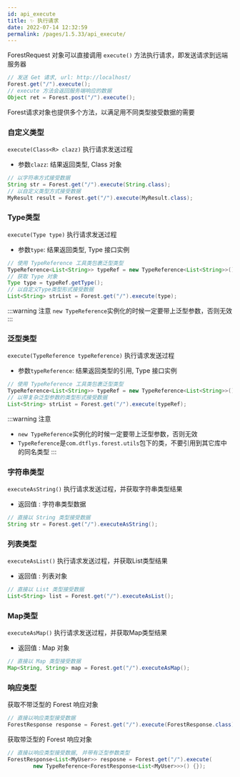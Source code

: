 ```yaml
---
id: api_execute
title: ✨ 执行请求
date: 2022-07-14 12:32:59
permalink: /pages/1.5.33/api_execute/
---
```


ForestRequest 对象可以直接调用 `execute()` 方法执行请求，即发送请求到远端服务器

```java
// 发送 Get 请求, url: http://localhost/
Forest.get("/").execute();
// execute 方法会返回服务端响应的数据
Object ret = Forest.post("/").execute();
```

Forest请求对象也提供多个方法，以满足用不同类型接受数据的需要

### 自定义类型

`execute(Class<R> clazz)` 执行请求发送过程
- 参数`clazz`:  结果返回类型, Class 对象

```java
// 以字符串方式接受数据
String str = Forest.get("/").execute(String.class);
// 以自定义类型方式接受数据
MyResult result = Forest.get("/").execute(MyResult.class);
```

### Type类型

`execute(Type type)` 执行请求发送过程
- 参数`type`:  结果返回类型, Type 接口实例

```java
// 使用 TypeReference 工具类包裹泛型类型
TypeReference<List<String>> typeRef = new TypeReference<List<String>>() {};
// 获取 Type 对象
Type type = typeRef.getType();
// 以自定义Type类型形式接受数据
List<String> strList = Forest.get("/").execute(type);
```

:::warning 注意
`new TypeReference`实例化的时候一定要带上泛型参数，否则无效
:::


### 泛型类型

`execute(TypeReference typeReference)` 执行请求发送过程
- 参数`typeReference`:  结果返回类型的引用, Type 接口实例

```java
// 使用 TypeReference 工具类包裹泛型类型
TypeReference<List<String>> typeRef = new TypeReference<List<String>>() {};
// 以带复杂泛型参数的类型形式接受数据
List<String> strList = Forest.get("/").execute(typeRef);
```

:::warning 注意
- `new TypeReference`实例化的时候一定要带上泛型参数，否则无效
- `TypeReference`是`com.dtflys.forest.utils`包下的类，不要引用到其它库中的同名类型
  :::


### 字符串类型

`executeAsString()` 执行请求发送过程，并获取字符串类型结果
- 返回值 : 字符串类型数据

```java
// 直接以 String 类型接受数据
String str = Forest.get("/").executeAsString();
```

### 列表类型

`executeAsList()` 执行请求发送过程，并获取List类型结果
- 返回值 : 列表对象

```java
// 直接以 List 类型接受数据
List<String> list = Forest.get("/").executeAsList();
```

### Map类型

`executeAsMap()` 执行请求发送过程，并获取Map类型结果
- 返回值 : Map 对象

```java
// 直接以 Map 类型接受数据
Map<String, String> map = Forest.get("/").executeAsMap();
```

### 响应类型

获取不带泛型的 Forest 响应对象

```java
// 直接以响应类型接受数据
ForestResponse response = Forest.get("/").execute(ForestResponse.class);
```

获取带泛型的 Forest 响应对象
       
```java
// 直接以响应类型接受数据, 并带有泛型参数类型
ForestResponse<List<MyUser>> resposne = Forest.get("/").execute(
        new TypeReference<ForestResponse<List<MyUser>>>() {});
```
